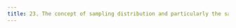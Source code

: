 ```yaml
---
title: 23. The concept of sampling distribution and particularly the sampling distribution of the 𝞵 and the 𝜎.
---
```

